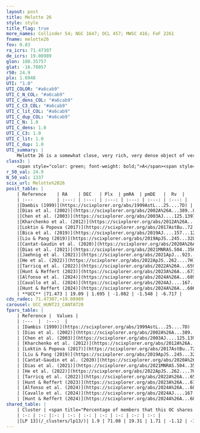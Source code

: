 ```yaml
---
layout: post
title: Melotte 26
style: style
title_flag: true
more_names: Collinder 54; NGC 1647; OCL 457; MWSC 416; FoF 2261
fname: melotte26
fov: 0.83
ra_icrs: 71.47307
de_icrs: 19.08989
glon: 180.35757
glat: -16.78057
r50: 24.9
plx: 1.6948
UTI: "1.0"
UTI_COLOR: "#a6cab9"
UTI_C_N_COL: "#a6cab9"
UTI_C_dens_COL: "#a6cab9"
UTI_C_C3_COL: "#a6cab9"
UTI_C_lit_COL: "#a6cab9"
UTI_C_dup_COL: "#a6cab9"
UTI_C_N: 1.0
UTI_C_dens: 1.0
UTI_C_C3: 1.0
UTI_C_lit: 1.0
UTI_C_dup: 1.0
UTI_summary: |
    Melotte 26 is a somewhat close, very rich, very dense object of very high C3 quality. It is very well-studied in the literature. This object shares a very small percentage of members with a later reported entry.
class3: |
    <span style="color: green; font-weight: bold;">A</span><span style="color: green; font-weight: bold;">A</span>
r_50_val: 24.9
N_50_val: 1337
scix_url: Melotte%2026
posit_table: |
    | Reference    | RA    | DEC   | Plx  | pmRA  | pmDE   |  Rv  |
    | :---         | :---: | :---: | :---: | :---: | :---: | :---: |
    |[Dambis (1999)](https://scixplorer.org/abs/1999AstL...25....7D) | 71.479 | 19.115 | -- | -- | -- | -- |
    |[Dias et al. (2002)](https://scixplorer.org/abs/2002A%26A...389..871D) | 71.479 | 19.115 | -- | -0.74 | -0.57 | -7.02 |
    |[Chen et al. (2003)](https://scixplorer.org/abs/2003AJ....125.1397C) | 71.495 | 19.05 | -- | -1.37 | -1.02 | -2.0 |
    |[Kharchenko et al. (2012)](https://scixplorer.org/abs/2012A%26A...543A.156K) | 71.498 | 19.17 | -- | -1.94 | -3.56 | -- |
    |[Loktin & Popova (2017)](https://scixplorer.org/abs/2017AstBu..72..257L) | 71.475 | 19.115 | -- | 0.014 | -7.416 | -6.1 |
    |[Bica et al. (2019)](https://scixplorer.org/abs/2019AJ....157...12B) | 71.507 | 19.083 | -- | -- | -- | -- |
    |[Liu & Pang (2019)](https://scixplorer.org/abs/2019ApJS..245...32L) | 71.466 | 19.099 | 1.698 | -1.036 | -1.503 | -- |
    |[Cantat-Gaudin et al. (2020)](https://scixplorer.org/abs/2020A%26A...640A...1C) | 71.481 | 19.079 | 1.675 | -1.057 | -1.502 | -- |
    |[Dias et al. (2021)](https://scixplorer.org/abs/2021MNRAS.504..356D) | 71.478 | 19.064 | 1.67 | -1.045 | -1.525 | -6.633 |
    |[Jaehnig et al. (2021)](https://scixplorer.org/abs/2021ApJ...923..129J) | 71.491 | 19.094 | 1.713 | -1.047 | -1.496 | -- |
    |[He et al. (2022)](https://scixplorer.org/abs/2022ApJS..262....7H) | 71.482 | 19.1 | 1.693 | -1.08 | -1.542 | -- |
    |[Tarricq et al. (2022)](https://scixplorer.org/abs/2022A%26A...659A..59T) | 71.527 | 19.128 | 1.682 | -1.074 | -1.541 | -- |
    |[Hunt & Reffert (2023)](https://scixplorer.org/abs/2023A%26A...673A.114H) | 71.488 | 19.163 | 1.697 | -1.091 | -1.531 | -7.681 |
    |[Alfonso et al. (2024)](https://scixplorer.org/abs/2024A%26A...689A..18A) | 71.479 | 19.092 | 1.659 | -1.082 | -1.545 | -- |
    |[Cavallo et al. (2024)](https://scixplorer.org/abs/2024AJ....167...12C) | 71.477 | 19.079 | 1.693 | -- | -- | -- |
    |[Hunt & Reffert (2024)](https://scixplorer.org/abs/2024A%26A...686A..42H) | 71.488 | 19.163 | 1.697 | -1.091 | -1.531 | -7.681 |
    | **UCC** |71.473 | 19.09 | 1.695 | -1.082 | -1.548 | -6.717 | 
cds_radec: 71.47307,+19.08989
carousel: UCC_HUNT23_CANTAT20
fpars_table: |
    | Reference |  Values |
    | :---  |  :---:  |
    | [Dambis (1999)](https://scixplorer.org/abs/1999AstL...25....7D) | `E_B-V_=0.347, DM0=8.08, log_age_=8.2` |
    | [Dias et al. (2002)](https://scixplorer.org/abs/2002A%26A...389..871D) | `E(B-V)=0.37, Dist=540.0, Age=8.158` |
    | [Chen et al. (2003)](https://scixplorer.org/abs/2003AJ....125.1397C) | `HDis=540, Age=0.14` |
    | [Kharchenko et al. (2012)](https://scixplorer.org/abs/2012A%26A...543A.156K) | `e_bv=0.354, distance=572, log_age=8.3` |
    | [Loktin & Popova (2017)](https://scixplorer.org/abs/2017AstBu..72..257L) | `E(B-V)=0.385, Dmod=8.67, logt=8.158` |
    | [Liu & Pang (2019)](https://scixplorer.org/abs/2019ApJS..245...32L) | `Age=0.098, Z=0.5` |
    | [Cantat-Gaudin et al. (2020)](https://scixplorer.org/abs/2020A%26A...640A...1C) | `AVNN=0.64, DMNN=9.02, AgeNN=8.56` |
    | [Dias et al. (2021)](https://scixplorer.org/abs/2021MNRAS.504..356D) | `Av=1.35, Dist=576, logage=8.409, [Fe/H]=0.119` |
    | [He et al. (2022)](https://scixplorer.org/abs/2022ApJS..262....7H) | `A0=1.7, logAge=7.9` |
    | [Tarricq et al. (2022)](https://scixplorer.org/abs/2022A%26A...659A..59T) | `Dist=625, logAgeNN=8.59` |
    | [Hunt & Reffert (2023)](https://scixplorer.org/abs/2023A%26A...673A.114H) | `AV50=1.349, diffAV50=1.582, MOD50=8.736, logAge50=8.069` |
    | [Alfonso et al. (2024)](https://scixplorer.org/abs/2024A%26A...689A..18A) | `AV=0.64075, MOD=9.01668, logAge=9.05136, Z=0.11940` |
    | [Cavallo et al. (2024)](https://scixplorer.org/abs/2024AJ....167...12C) | `AV50=1.36, dMod50=8.91, logAge50=8.16, [Fe/H]50=0.5` |
    | [Hunt & Reffert (2024)](https://scixplorer.org/abs/2024A%26A...686A..42H) | `MassJ=1866.75` |
shared_table: |
    | Cluster | <span title="Percentage of members that this OC shares with the ones listed">%</span>   | RA   | DEC   | Plx   | pmRA  | pmDE  | Rv | UTI |
    | :-: | :-: |:-: | :-: | :-: | :-: | :-: | :-: | :-: |
    |[LP 13](/_clusters/lp13/)| 1.9 | 71.08 | 19.31 | 1.71 | -1.12 | -1.42 | -5.1 |0.0 |
---
```

